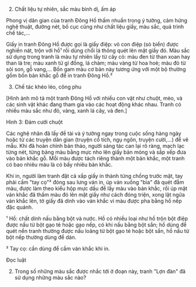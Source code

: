 2. Chất liệu tự nhiên, sắc màu bình dị, ấm áp

Phong vị dân gian của tranh Đông Hồ thấm nhuần trong ý tưởng, cảm hứng nghệ thuật, đường nét, bố cục cũng như chất liệu giấy, màu sắc, quá trình chế tác,...

Giấy in tranh Đông Hồ được gọi là giấy điệp: vỏ con điệp (sò biển) được nghiền nát, trộn với hồ¹ rồi dùng chổi lá thông quét lên mặt giấy đó. Màu sắc sử dụng trong tranh là màu tự nhiên lấy từ cây cỏ: màu đen từ than xoan hay than lá tre; màu xanh từ gỉ đồng, lá chàm; màu vàng từ hoa hoè; màu đỏ từ sỏi son, gỗ vang,... Bốn gam màu cơ bản này tương ứng với một bộ thường gồm bốn bản khắc gỗ để in tranh Đông Hồ.²

3. Chế tác khéo léo, công phu

[Hình ảnh mô tả một tranh Đông Hồ với nhiều con vật như chuột, mèo, và các sinh vật khác đang tham gia vào các hoạt động khác nhau. Tranh có nhiều màu sắc như đỏ, vàng, xanh lá cây, và đen.]

Hình 3: Đám cưới chuột

Các nghệ nhân đã lấy đề tài và ý tưởng ngay trong cuộc sống hàng ngày hoặc từ các truyện dân gian (truyện cổ tích, ngụ ngôn, truyện cười,...) để vẽ mẫu. Khi đã hoàn chỉnh bản thảo, người sáng tác can lại rõ ràng, mạch lạc từng nét, từng bảng màu bằng mực nho lên giấy bản mỏng và sắp xếp đưa vào bản khắc gỗ. Mỗi màu được tách riêng thành một bản khắc, một tranh có bao nhiêu màu là có bấy nhiêu bản khắc.

Khi in, người làm tranh đặt cả xấp giấy in thành từng chồng trước mặt, tay phải cầm "tay cọ"² đóng sau lưng ván in, úp ván xuống "bìa" đã quét đẫm màu, được làm theo kiểu hộp mực dấu để lấy màu vào bản khắc, rồi úp mặt ván khắc đã thấm màu đó lên mặt giấy như cách đóng triện, xong lật ngửa ván khắc lên, tờ giấy đã dính vào ván khắc vì màu được pha bằng hồ nếp đặc quánh.

¹ Hồ: chất dính nấu bằng bột và nước. Hồ có nhiều loại như hồ trộn bột điệp được nấu từ bột gạo tẻ hoặc gạo nếp, có khi nấu bằng bột sắn; hồ dùng để quét nền tranh thường được nấu loãng từ bột gạo tẻ hoặc bột sắn, hồ nấu từ bột nếp thường dùng để dán.

² Tay cọ: cần dùng để cầm ván khắc khi in.

Đọc luật

2. Trong số những màu sắc được nhắc tới ở đoạn này, tranh "Lợn đàn" đã sử dụng những màu sắc nào?